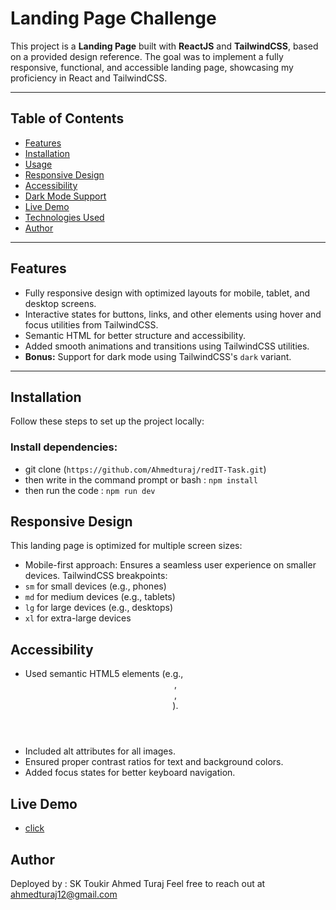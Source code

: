 # Landing Page Challenge

This project is a **Landing Page** built with **ReactJS** and **TailwindCSS**, based on a provided design reference. The goal was to implement a fully responsive, functional, and accessible landing page, showcasing my proficiency in React and TailwindCSS.

---

## Table of Contents

- [Features](#features)
- [Installation](#installation)
- [Usage](#usage)
- [Responsive Design](#responsive-design)
- [Accessibility](#accessibility)
- [Dark Mode Support](#dark-mode-support)
- [Live Demo](#live-demo)
- [Technologies Used](#technologies-used)
- [Author](#author)

---

## Features

- Fully responsive design with optimized layouts for mobile, tablet, and desktop screens.
- Interactive states for buttons, links, and other elements using hover and focus utilities from TailwindCSS.
- Semantic HTML for better structure and accessibility.
- Added smooth animations and transitions using TailwindCSS utilities.
- **Bonus:** Support for dark mode using TailwindCSS's `dark` variant.

---

## Installation

Follow these steps to set up the project locally:

### Install dependencies:

- git clone (`https://github.com/Ahmedturaj/redIT-Task.git`)
- then write in the command prompt or bash : `npm install`
- then run the code : `npm run dev`

## Responsive Design

This landing page is optimized for multiple screen sizes:

- Mobile-first approach: Ensures a seamless user experience on smaller devices.
  TailwindCSS breakpoints:
- `sm` for small devices (e.g., phones)
- `md` for medium devices (e.g., tablets)
- `lg` for large devices (e.g., desktops)
- `xl` for extra-large devices

## Accessibility

- Used semantic HTML5 elements (e.g., <header>, <main>, <footer>).
- Included alt attributes for all images.
- Ensured proper contrast ratios for text and background colors.
- Added focus states for better keyboard navigation.

## Live Demo

- [click](https://redtiit-72f499.netlify.app/)

## Author

Deployed by : SK Toukir Ahmed Turaj
Feel free to reach out at ahmedturaj12@gmail.com
